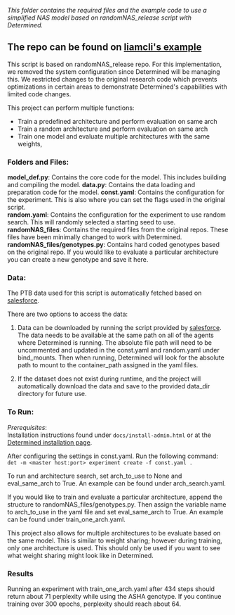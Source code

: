 *This folder contains the required files and the example code to use a simplified NAS model based on randomNAS_release script with Determined.*
## The repo can be found on [liamcli's example](https://github.com/liamcli/randomNAS_release/tree/6513a0a6a781ed1f0009ccd9bae622ae7f0a961d)

This script is based on randomNAS_release repo. For this implementation, we removed the system configuration since Determined will be managing this. We restricted changes to the original research code which prevents optimizations in certain areas to demonstrate Determined's capabilities with limited code changes.

This project can perform multiple functions:
  * Train a predefined architecture and perform evaluation on same arch
  * Train a random architecture and perform evaluation on same arch
  * Train one model and evaluate multiple architectures with the same weights,

### Folders and Files:
   **model_def.py**: Contains the core code for the model. This includes building and compiling the model.
   **data.py**: Contains the data loading and preparation code for the model.
   **const.yaml**: Contains the configuration for the experiment. This is also where you can set the flags used in the original script.  
   **random.yaml**: Contains the configuration for the experiment to use random search. This will randomly selected a starting seed to use.
   **randomNAS_files**: Contains the required files from the original repos. These files have been minimally changed to work with Determined.
   **randomNAS_files/genotypes.py**: Contains hard coded genotypes based on the original repo. If you would like to evaluate a particular architecture you can create a new genotype and save it here.  

### Data:
   The PTB data used for this script is automatically fetched based on [salesforce](https://github.com/salesforce/awd-lstm-lm/blob/32fcb42562aeb5c7e6c9dec3f2a3baaaf68a5cb5/getdata.sh).

   There are two options to access the data:
     
   1. Data can be downloaded by running the script provided by [salesforce](https://github.com/salesforce/awd-lstm-lm/blob/32fcb42562aeb5c7e6c9dec3f2a3baaaf68a5cb5/getdata.sh). The data needs to be available at the same path on all of the agents where Determined is running. The absolute file path will need to be uncommented and updated in the const.yaml and random.yaml under bind_mounts. Then when running, Determined will look for the absolute path to mount to the container_path assigned in the yaml files.  
     
   2. If the dataset does not exist during runtime, and the project will automatically download the data and save to the provided data_dir directory for future use.


### To Run:
   *Prerequisites*:  
      Installation instructions found under `docs/install-admin.html` or at the [Determined installation page](https://docs.determined.ai/latest/index.html).

   After configuring the settings in const.yaml. Run the following command:
     `det -m <master host:port> experiment create -f const.yaml . `

   To run and architecture search, set arch_to_use to None and eval_same_arch to True. An example can be found under arch_search.yaml.

   If you would like to train and evaluate a particular architecture, append the structure to randomNAS_files/genotypes.py. Then assign the variable name to arch_to_use in the yaml file and set eval_same_arch to True. An example can be found under train_one_arch.yaml.

   This project also allows for multiple architectures to be evaluate based on the same model. This is similar to weight sharing; however during training, only one architecture is used. This should only be used if you want to see what weight sharing might look like in Determined.

### Results
   Running an experiment with train_one_arch.yaml after 434 steps should return about 71 perplexity while using the ASHA genotype. If you continue training over 300 epochs, perplexity should reach about 64.
